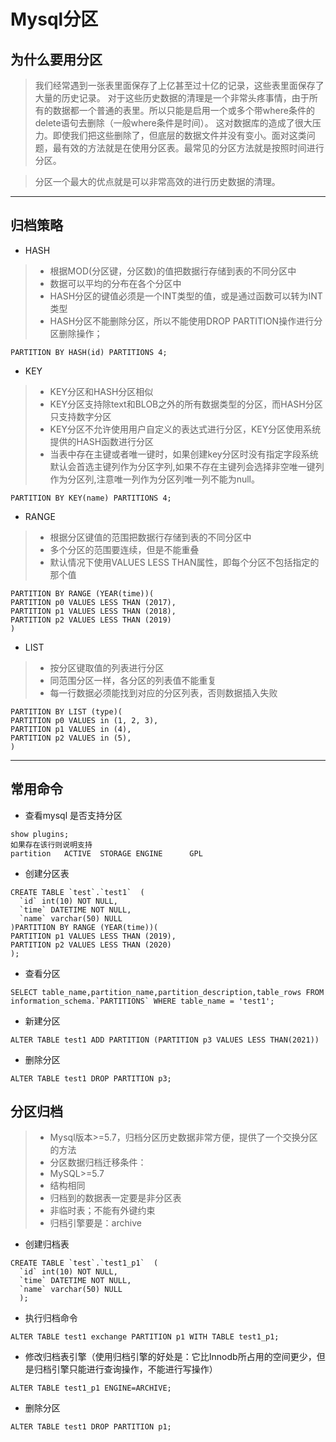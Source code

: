 # Mysql分区

## 为什么要用分区
> 我们经常遇到一张表里面保存了上亿甚至过十亿的记录，这些表里面保存了大量的历史记录。 对于这些历史数据的清理是一个非常头疼事情，由于所有的数据都一个普通的表里。所以只能是启用一个或多个带where条件的delete语句去删除（一般where条件是时间）。 这对数据库的造成了很大压力。即使我们把这些删除了，但底层的数据文件并没有变小。面对这类问题，最有效的方法就是在使用分区表。最常见的分区方法就是按照时间进行分区。

>分区一个最大的优点就是可以非常高效的进行历史数据的清理。
---
## 归档策略
* HASH
> * 根据MOD(分区键，分区数)的值把数据行存储到表的不同分区中
> * 数据可以平均的分布在各个分区中
> * HASH分区的键值必须是一个INT类型的值，或是通过函数可以转为INT类型
> * HASH分区不能删除分区，所以不能使用DROP PARTITION操作进行分区删除操作；
```
PARTITION BY HASH(id) PARTITIONS 4;
```

* KEY
> * KEY分区和HASH分区相似
> * KEY分区支持除text和BLOB之外的所有数据类型的分区，而HASH分区只支持数字分区
> * KEY分区不允许使用用户自定义的表达式进行分区，KEY分区使用系统提供的HASH函数进行分区
> * 当表中存在主键或者唯一键时，如果创建key分区时没有指定字段系统默认会首选主键列作为分区字列,如果不存在主键列会选择非空唯一键列作为分区列,注意唯一列作为分区列唯一列不能为null。
```
PARTITION BY KEY(name) PARTITIONS 4;
```

* RANGE
> * 根据分区键值的范围把数据行存储到表的不同分区中
> * 多个分区的范围要连续，但是不能重叠
> * 默认情况下使用VALUES LESS THAN属性，即每个分区不包括指定的那个值
```
PARTITION BY RANGE (YEAR(time))(
PARTITION p0 VALUES LESS THAN (2017),
PARTITION p1 VALUES LESS THAN (2018),
PARTITION p2 VALUES LESS THAN (2019)
)
```

* LIST
> * 按分区键取值的列表进行分区
> * 同范围分区一样，各分区的列表值不能重复
> * 每一行数据必须能找到对应的分区列表，否则数据插入失败
```
PARTITION BY LIST (type)(
PARTITION p0 VALUES in (1, 2, 3),
PARTITION p1 VALUES in (4),
PARTITION p2 VALUES in (5),
)
```
---
## 常用命令
* 查看mysql 是否支持分区
```
show plugins;
如果存在该行则说明支持
partition	ACTIVE	STORAGE ENGINE		GPL
```
* 创建分区表
```
CREATE TABLE `test`.`test1`  (
  `id` int(10) NOT NULL,
  `time` DATETIME NOT NULL,
  `name` varchar(50) NULL
)PARTITION BY RANGE (YEAR(time))(
PARTITION p1 VALUES LESS THAN (2019),
PARTITION p2 VALUES LESS THAN (2020)
);
```

* 查看分区
```
SELECT table_name,partition_name,partition_description,table_rows FROM information_schema.`PARTITIONS` WHERE table_name = 'test1';
```

* 新建分区
```
ALTER TABLE test1 ADD PARTITION (PARTITION p3 VALUES LESS THAN(2021))
```

* 删除分区
```
ALTER TABLE test1 DROP PARTITION p3;
```
## 分区归档
> * Mysql版本>=5.7，归档分区历史数据非常方便，提供了一个交换分区的方法
> * 分区数据归档迁移条件：
> * MySQL>=5.7
> * 结构相同
> * 归档到的数据表一定要是非分区表
> * 非临时表；不能有外键约束
> * 归档引擎要是：archive
* 创建归档表
```
CREATE TABLE `test`.`test1_p1`  (
  `id` int(10) NOT NULL,
  `time` DATETIME NOT NULL,
  `name` varchar(50) NULL
  );
```
* 执行归档命令
```
ALTER TABLE test1 exchange PARTITION p1 WITH TABLE test1_p1;
```
* 修改归档表引擎（使用归档引擎的好处是：它比Innodb所占用的空间更少，但是归档引擎只能进行查询操作，不能进行写操作）
```
ALTER TABLE test1_p1 ENGINE=ARCHIVE;
```
* 删除分区
```
ALTER TABLE test1 DROP PARTITION p1;
```